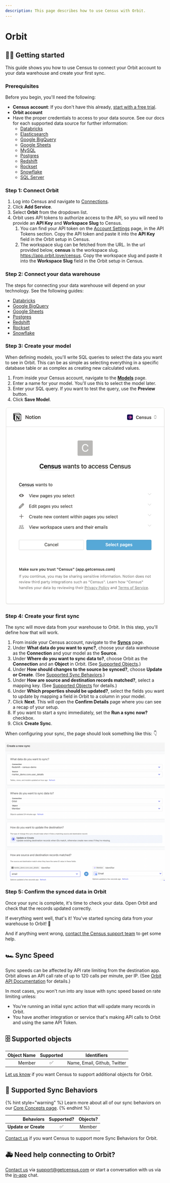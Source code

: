 ```yaml
---
description: This page describes how to use Census with Orbit.
---
```


# Orbit

## 🏃‍♀️ Getting started

This guide shows you how to use Census to connect your Orbit account to your data warehouse and create your first sync.

### Prerequisites

Before you begin, you'll need the following:

* **Census account**: If you don't have this already, [start with a free trial](https://app.getcensus.com/).
* **Orbit account**
* Have the proper credentials to access to your data source. See our docs for each supported data source for further information:
  * [Databricks](https://docs.getcensus.com/sources/databricks)
  * [Elasticsearch](https://docs.getcensus.com/sources/elasticsearch)
  * [Google BigQuery](https://docs.getcensus.com/sources/google-bigquery)
  * [Google Sheets](https://docs.getcensus.com/sources/google-sheets)
  * [MySQL](https://docs.getcensus.com/sources/mysql)
  * [Postgres](https://docs.getcensus.com/sources/postgres)
  * [Redshift](https://docs.getcensus.com/sources/redshift)
  * [Rockset](https://docs.getcensus.com/sources/rockset)
  * [Snowflake](https://docs.getcensus.com/sources/snowflake)
  * [SQL Server](https://docs.getcensus.com/sources/sql-server)

### Step 1: Connect Orbit

1. Log into Census and navigate to [Connections](https://app.getcensus.com/connections).
2. Click **Add Service**.
3. Select **Orbit** from the dropdown list.
4. Orbit uses API tokens to authorize access to the API, so you will need to provide an **API Key** and **Workspace Slug** to Census.
   1. You can find your API token on the [Account Settings](https://app.orbit.love/user/settings/edit) page, in the API Tokens section. Copy the API token and paste it into the **API Key** field in the Orbit setup in Census.
   2. The workspace slug can be fetched from the URL. In the url provided below, **census** is the workspace slug. https://app.orbit.love/census. Copy the workspace slug and paste it into the **Workspace Slug** field in the Orbit setup in Census.

### Step 2: Connect your data warehouse

The steps for connecting your data warehouse will depend on your technology. See the following guides:

* [Databricks](https://docs.getcensus.com/sources/databricks)
* [Google BigQuery](https://docs.getcensus.com/sources/google-bigquery)
* [Google Sheets](https://docs.getcensus.com/sources/google-sheets)
* [Postgres](https://docs.getcensus.com/sources/postgres)
* [Redshift](https://docs.getcensus.com/sources/redshift)
* [Rockset](https://docs.getcensus.com/sources/rockset)
* [Snowflake](https://docs.getcensus.com/sources/snowflake)

### Step 3: Create your model

When defining models, you'll write SQL queries to select the data you want to see in Orbit. This can be as simple as selecting everything in a specific database table or as complex as creating new calculated values.

1. From inside your Census account, navigate to the [**Models**](https://app.getcensus.com/models) page.
2. Enter a name for your model. You'll use this to select the model later.
3. Enter your SQL query. If you want to test the query, use the **Preview** button.
4. Click **Save Model**.

![Basic SQL query for a new model](<../.gitbook/assets/image (8) (1).png>)

### Step 4: Create your first sync <a href="#step-4-create-your-first-sync" id="step-4-create-your-first-sync"></a>

The sync will move data from your warehouse to Orbit. In this step, you'll define how that will work.

1. From inside your Census account, navigate to the [**Syncs**](https://app.getcensus.com/syncs) page.
2. Under **What data do you want to sync?**, choose your data warehouse as the **Connection** and your model as the **Source**.
3. Under **Where do you want to sync data to?**, choose Orbit as the **Connection** and an **Object** in Orbit. (See [Supported Objects](outreach.md#supported-objects).)
4. Under **How should changes to the source be synced?**, choose **Update or Create**. (See [Supported Sync Behaviors](outreach.md#supported-sync-behaviors).)
5. Under **How are source and destination records matched?**, select a mapping key. (See [Supported Objects](outreach.md#supported-objects) for details.)
6. Under **Which properties should be updated?**, select the fields you want to update by mapping a field in Orbit to a column in your model.
7. Click **Next**. This will open the **Confirm Details** page where you can see a recap of your setup.
8. If you want to start a sync immediately, set the **Run a sync now?** checkbox.
9. Click **Create Sync**.

When configuring your sync, the page should look something like this: 👇

![Sync setup for Orbit](<../.gitbook/assets/Screen Shot 2022-04-05 at 11.24.56 AM.png>)

### Step 5: Confirm the synced data in Orbit

Once your sync is complete, it's time to check your data. Open Orbit and check that the records updated correctly.

If everything went well, that's it! You've started syncing data from your warehouse to Orbit! 🎉

And if anything went wrong, [contact the Census support team](mailto:support@getcensus.com) to get some help.

## 🏎 Sync Speed

Sync speeds can be affected by API rate limiting from the destination app. Orbit allows an API call rate of up to 120 calls per minute, per IP. (See [Orbit API Documentation](https://docs.orbit.love/reference/rate-limiting) for details.)

In most cases, you won't run into any issue with sync speed based on rate limiting unless:

* You're running an initial sync action that will update many records in Orbit.
* You have another integration or service that's making API calls to Orbit and using the same API Token.

## 🗄 Supported objects

| **Object Name** | **Supported** | **Identifiers**              |
| --------------: | :-----------: | ---------------------------- |
|          Member |       ✅       | Name, Email, Github, Twitter |

[Let us know](mailto:support@getcensus.com) if you want Census to support additional objects for Orbit.

## 🔄 Supported Sync Behaviors

{% hint style="warning" %}
Learn more about all of our sync behaviors on our [Core Concepts page](../basics/core-concept/#the-different-sync-behaviors).
{% endhint %}

|        **Behaviors** | **Supported?** | **Objects?** |
| -------------------: | :------------: | :----------: |
| **Update or Create** |        ✅       |    Member    |

[Contact us](mailto:support@getcensus.com) if you want Census to support more Sync Behaviors for Orbit.

## 🚑 Need help connecting to Orbit?

[Contact us](mailto:support@getcensus.com) via support@getcensus.com or start a conversation with us via the [in-app](https://app.getcensus.com) chat.
